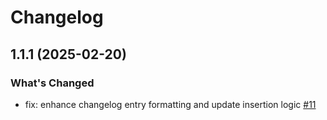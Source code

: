 # Changelog

## 1.1.1 (2025-02-20)

### What's Changed

- fix: enhance changelog entry formatting and update insertion logic [#11](https://github.com/foyzulkarim/ai-course-practice/pull/11)

